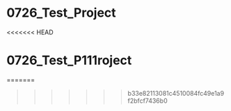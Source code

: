 # 0726_Test_Project
<<<<<<< HEAD
# 0726_Test_P111roject
=======

>>>>>>> b33e82113081c4510084fc49e1a9f2bfcf7436b0
